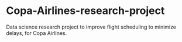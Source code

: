 # Copa-Airlines-research-project
Data science research project to improve flight scheduling to minimize delays, for Copa Airlines.
